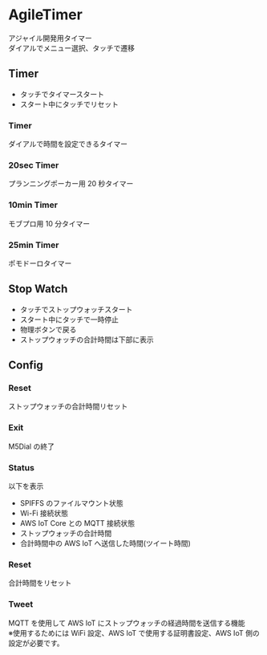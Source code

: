 # AgileTimer

アジャイル開発用タイマー  
ダイアルでメニュー選択、タッチで遷移

## Timer

- タッチでタイマースタート
- スタート中にタッチでリセット

### Timer

ダイアルで時間を設定できるタイマー

### 20sec Timer

プランニングポーカー用 20 秒タイマー

### 10min Timer

モブプロ用 10 分タイマー

### 25min Timer

ポモドーロタイマー

## Stop Watch

- タッチでストップウォッチスタート
- スタート中にタッチで一時停止
- 物理ボタンで戻る
- ストップウォッチの合計時間は下部に表示

## Config

### Reset

ストップウォッチの合計時間リセット

### Exit

M5Dial の終了

### Status

以下を表示

- SPIFFS のファイルマウント状態
- Wi-Fi 接続状態
- AWS IoT Core との MQTT 接続状態
- ストップウォッチの合計時間
- 合計時間中の AWS IoT へ送信した時間(ツイート時間)

### Reset

合計時間をリセット

### Tweet

MQTT を使用して AWS IoT にストップウォッチの経過時間を送信する機能  
※使用するためには WiFi 設定、AWS IoT で使用する証明書設定、AWS IoT 側の設定が必要です。
